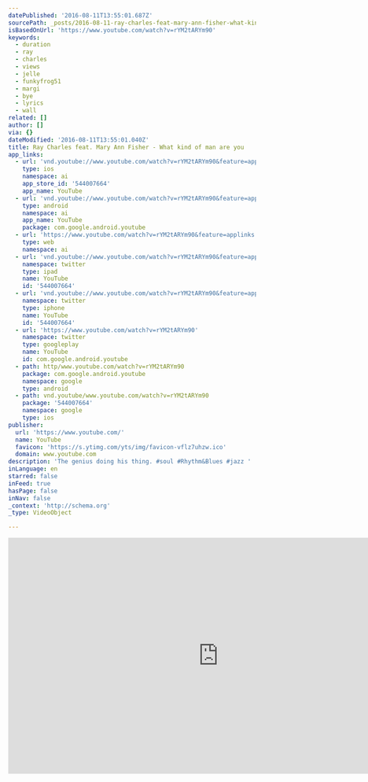 ```yaml
---
datePublished: '2016-08-11T13:55:01.687Z'
sourcePath: _posts/2016-08-11-ray-charles-feat-mary-ann-fisher-what-kind-of-man-are-you.md
isBasedOnUrl: 'https://www.youtube.com/watch?v=rYM2tARYm90'
keywords:
  - duration
  - ray
  - charles
  - views
  - jelle
  - funkyfrog51
  - margi
  - bye
  - lyrics
  - wall
related: []
author: []
via: {}
dateModified: '2016-08-11T13:55:01.040Z'
title: Ray Charles feat. Mary Ann Fisher - What kind of man are you
app_links:
  - url: 'vnd.youtube://www.youtube.com/watch?v=rYM2tARYm90&feature=applinks'
    type: ios
    namespace: ai
    app_store_id: '544007664'
    app_name: YouTube
  - url: 'vnd.youtube://www.youtube.com/watch?v=rYM2tARYm90&feature=applinks'
    type: android
    namespace: ai
    app_name: YouTube
    package: com.google.android.youtube
  - url: 'https://www.youtube.com/watch?v=rYM2tARYm90&feature=applinks'
    type: web
    namespace: ai
  - url: 'vnd.youtube://www.youtube.com/watch?v=rYM2tARYm90&feature=applinks'
    namespace: twitter
    type: ipad
    name: YouTube
    id: '544007664'
  - url: 'vnd.youtube://www.youtube.com/watch?v=rYM2tARYm90&feature=applinks'
    namespace: twitter
    type: iphone
    name: YouTube
    id: '544007664'
  - url: 'https://www.youtube.com/watch?v=rYM2tARYm90'
    namespace: twitter
    type: googleplay
    name: YouTube
    id: com.google.android.youtube
  - path: http/www.youtube.com/watch?v=rYM2tARYm90
    package: com.google.android.youtube
    namespace: google
    type: android
  - path: vnd.youtube/www.youtube.com/watch?v=rYM2tARYm90
    package: '544007664'
    namespace: google
    type: ios
publisher:
  url: 'https://www.youtube.com/'
  name: YouTube
  favicon: 'https://s.ytimg.com/yts/img/favicon-vflz7uhzw.ico'
  domain: www.youtube.com
description: 'The genius doing his thing. #soul #Rhythm&Blues #jazz '
inLanguage: en
starred: false
inFeed: true
hasPage: false
inNav: false
_context: 'http://schema.org'
_type: VideoObject

---
```

<iframe src="https://cdn.embedly.com/widgets/media.html?src=https%3A%2F%2Fwww.youtube.com%2Fembed%2FrYM2tARYm90%3Ffeature%3Doembed&amp;url=http%3A%2F%2Fwww.youtube.com%2Fwatch%3Fv%3DrYM2tARYm90&amp;image=https%3A%2F%2Fi.ytimg.com%2Fvi%2FrYM2tARYm90%2Fhqdefault.jpg&amp;key=b7d04c9b404c499eba89ee7072e1c4f7&amp;type=text%2Fhtml&amp;schema=youtube" width="854" height="480" scrolling="no" frameborder="0" allowfullscreen="" style=""></iframe>